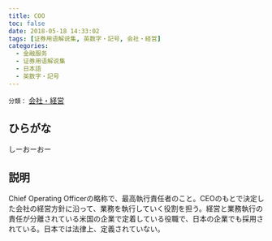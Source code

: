 ```yaml
---
title: COO
toc: false
date: 2018-05-18 14:33:02
tags: [证券用语解说集, 英数字・記号, 会社・経営]
categories:
  - 金融服务
  - 证券用语解说集
  - 日本語
  - 英数字・記号
---
```


`分類：` [会社・経営](/tags/会社・経営/)

## ひらがな

しーおーおー

## 説明

Chief Operating Officerの略称で、最高執行責任者のこと。CEOのもとで決定した会社の経営方針に沿って、業務を執行していく役割を担う。経営と業務執行の責任が分離されている米国の企業で定着している役職で、日本の企業でも採用されている。日本では法律上、定義されていない。
